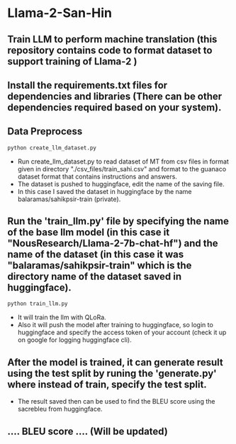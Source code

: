 # Llama-2-San-Hin

## Train LLM to perform machine translation (this repository contains code to format dataset to support training of Llama-2 )

## Install the requirements.txt files for dependencies and libraries (There can be other dependencies required based on your system).

## Data Preprocess 

```bash
python create_llm_dataset.py 
```

- Run create_llm_dataset.py to read dataset of MT from csv files in format given in directory "./csv_files/train_sahi.csv" and format to the guanaco dataset format that contains instructions and answers.
- The dataset is pushed to huggingface, edit the name of the saving file.
- In this case I saved the dataset in huggingface by the name balaramas/sahikpsir-train (private).

## Run the 'train_llm.py' file by specifying the name of the base llm model (in this case it "NousResearch/Llama-2-7b-chat-hf") and the name of the dataset (in this case it was "balaramas/sahikpsir-train" which is the directory name of the dataset saved in huggingface).

```bash
python train_llm.py 
```

- It will train the llm with QLoRa.
- Also it will push the model after training to huggingface, so login to huggingface and specify the access token of your account (check it up on google for logging huggingface cli).

## After the model is trained, it can generate result using the test split by runing the 'generate.py' where instead of train, specify the test split.

- The result saved then can be used to find the BLEU score using the sacrebleu from huggingface.

## .... BLEU score .... (Will be updated)
